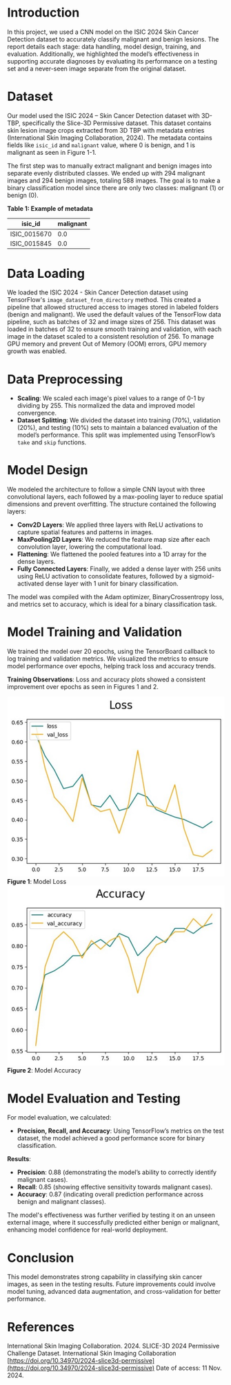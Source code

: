 # Introduction

In this project, we used a CNN model on the ISIC 2024 Skin Cancer Detection dataset to accurately classify malignant and benign lesions. The report details each stage: data handling, model design, training, and evaluation. Additionally, we highlighted the model’s effectiveness in supporting accurate diagnoses by evaluating its performance on a testing set and a never-seen image separate from the original dataset.

# Dataset

Our model used the ISIC 2024 – Skin Cancer Detection dataset with 3D-TBP, specifically the Slice-3D Permissive dataset. This dataset contains skin lesion image crops extracted from 3D TBP with metadata entries (International Skin Imaging Collaboration, 2024). The metadata contains fields like `isic_id` and `malignant` value, where 0 is benign, and 1 is malignant as seen in Figure 1-1.

The first step was to manually extract malignant and benign images into separate evenly distributed classes. We ended up with 294 malignant images and 294 benign images, totaling 588 images. The goal is to make a binary classification model since there are only two classes: malignant (1) or benign (0).

**Table 1: Example of metadata**

| isic_id       | malignant |
|---------------|-----------|
| ISIC_0015670  | 0.0       |
| ISIC_0015845  | 0.0       |

# Data Loading

We loaded the ISIC 2024 - Skin Cancer Detection dataset using TensorFlow's `image_dataset_from_directory` method. This created a pipeline that allowed structured access to images stored in labeled folders (benign and malignant). We used the default values of the TensorFlow data pipeline, such as batches of 32 and image sizes of 256. This dataset was loaded in batches of 32 to ensure smooth training and validation, with each image in the dataset scaled to a consistent resolution of 256. To manage GPU memory and prevent Out of Memory (OOM) errors, GPU memory growth was enabled.

# Data Preprocessing

- **Scaling**: We scaled each image's pixel values to a range of 0-1 by dividing by 255. This normalized the data and improved model convergence.
- **Dataset Splitting**: We divided the dataset into training (70%), validation (20%), and testing (10%) sets to maintain a balanced evaluation of the model’s performance. This split was implemented using TensorFlow’s `take` and `skip` functions.

# Model Design

We modeled the architecture to follow a simple CNN layout with three convolutional layers, each followed by a max-pooling layer to reduce spatial dimensions and prevent overfitting. The structure contained the following layers:

- **Conv2D Layers**: We applied three layers with ReLU activations to capture spatial features and patterns in images.
- **MaxPooling2D Layers**: We reduced the feature map size after each convolution layer, lowering the computational load.
- **Flattening**: We flattened the pooled features into a 1D array for the dense layers.
- **Fully Connected Layers**: Finally, we added a dense layer with 256 units using ReLU activation to consolidate features, followed by a sigmoid-activated dense layer with 1 unit for binary classification.

The model was compiled with the Adam optimizer, BinaryCrossentropy loss, and metrics set to accuracy, which is ideal for a binary classification task.

# Model Training and Validation

We trained the model over 20 epochs, using the TensorBoard callback to log training and validation metrics. We visualized the metrics to ensure model performance over epochs, helping track loss and accuracy trends.

**Training Observations**: Loss and accuracy plots showed a consistent improvement over epochs as seen in Figures 1 and 2.

![Alt text](/Resources/loss.jpg?raw=true "Dashboard")
**Figure 1**: Model Loss
![Alt text](/Resources/acc.jpg?raw=true "Dashboard")
**Figure 2**: Model Accuracy

# Model Evaluation and Testing

For model evaluation, we calculated:

- **Precision, Recall, and Accuracy**: Using TensorFlow’s metrics on the test dataset, the model achieved a good performance score for binary classification.

**Results**:

- **Precision**: 0.88 (demonstrating the model’s ability to correctly identify malignant cases).
- **Recall**: 0.85 (showing effective sensitivity towards malignant cases).
- **Accuracy**: 0.87 (indicating overall prediction performance across benign and malignant classes).

The model's effectiveness was further verified by testing it on an unseen external image, where it successfully predicted either benign or malignant, enhancing model confidence for real-world deployment.

# Conclusion

This model demonstrates strong capability in classifying skin cancer images, as seen in the testing results. Future improvements could involve model tuning, advanced data augmentation, and cross-validation for better performance.

# References

International Skin Imaging Collaboration. 2024. SLICE-3D 2024 Permissive Challenge Dataset. International Skin Imaging Collaboration [https://doi.org/10.34970/2024-slice3d-permissive](https://doi.org/10.34970/2024-slice3d-permissive) Date of access: 11 Nov. 2024.
